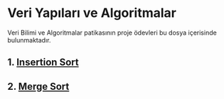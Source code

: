 # Veri Yapıları ve Algoritmalar

Veri Bilimi ve Algoritmalar patikasının proje ödevleri bu dosya içerisinde bulunmaktadır.  

## 1. [Insertion Sort](https://github.com/elifmehlika/Patika/blob/main/Veri%20Yap%C4%B1lar%C4%B1%20ve%20Algoritmalar/insertionSort.md)  
## 2. [Merge Sort](https://github.com/elifmehlika/Patika/blob/main/Veri%20Yap%C4%B1lar%C4%B1%20ve%20Algoritmalar/mergeSort.md)
